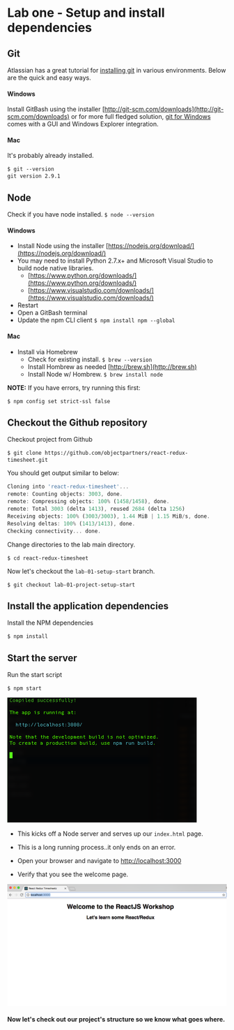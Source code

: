 # Lab one - Setup and install dependencies

## Git
Atlassian has a great tutorial for [installing git](https://www.atlassian.com/git/tutorials/install-git) 
in various environments. Below are the quick and easy ways.
#### Windows
Install GitBash using the installer [http://git-scm.com/downloads](http://git-scm.com/downloads) 
or for more full fledged solution, [git for Windows](https://git-for-windows.github.io/) comes with a GUI 
and Windows Explorer integration.

#### Mac
It's probably already installed.
```
$ git --version
git version 2.9.1
```

## Node
Check if you have node installed. `$ node --version`
#### Windows
* Install Node using the installer [https://nodejs.org/download/](https://nodejs.org/download/)
* You may need to install Python 2.7.x+ and Microsoft Visual Studio to build node native libraries. 
    * [https://www.python.org/downloads/](https://www.python.org/downloads/)
    * [https://www.visualstudio.com/downloads/](https://www.visualstudio.com/downloads/)
* Restart
* Open a GitBash terminal
* Update the npm CLI client  ```$ npm install npm --global```

#### Mac
* Install via Homebrew
    * Check for existing install. `$ brew --version`
    * Install Hombrew as needed [http://brew.sh](http://brew.sh)
    * Install Node w/ Hombrew. `$ brew install node`

**NOTE:** If you have errors, try running this first:
```
$ npm config set strict-ssl false
```

## Checkout the Github repository

Checkout project from Github
```
$ git clone https://github.com/objectpartners/react-redux-timesheet.git
```

You should get output similar to below:
```javascript
Cloning into 'react-redux-timesheet'...
remote: Counting objects: 3003, done.
remote: Compressing objects: 100% (1458/1458), done.
remote: Total 3003 (delta 1413), reused 2684 (delta 1256)
Receiving objects: 100% (3003/3003), 1.44 MiB | 1.15 MiB/s, done.
Resolving deltas: 100% (1413/1413), done.
Checking connectivity... done.
```

Change directories to the lab main directory.
```
$ cd react-redux-timesheet
```

Now let's checkout the `lab-01-setup-start` branch.
```
$ git checkout lab-01-project-setup-start
```

## Install the application dependencies

Install the NPM dependencies
```
$ npm install
```

## Start the server

Run the start script
```
$ npm start
```
![](img/lab01/npm.start.png)

- This kicks off a Node server and serves up our `index.html` page.

- This is a long running process..it only ends on an error.

- Open your browser and navigate to [http://localhost:3000](http://localhost:3000)

- Verify that you see the welcome page.

![](img/lab01/welcome.png)

#### Now let's check out our project's structure so we know what goes where.
